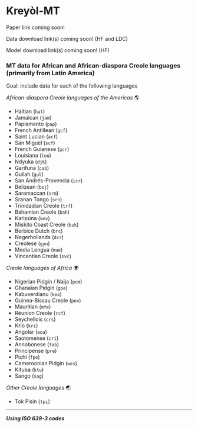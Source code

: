 # Kreyòl-MT

Paper link coming soon!

Data download link(s) coming soon! (HF and LDC)

Model download link(s) coming soon! (HF)

### MT data for African and African-diaspora Creole languages (primarily from Latin America)

Goal: include data for each of the following languages

*African-diaspora Creole languages of the Americas* 🌎
 - Haitian (`hat`)
 - Jamaican (`jam`)
 - Papiamento (`pap`)
 - French Antillean (`gcf`)
 - Saint Lucian (`acf`)
 - San Miguel (`scf`)
 - French Guianese (`gcr`)
 - Louisiana (`lou`)
 - Ndyuka (`djk`)
 - Garifuna (`cab`)
 - Gullah (`gul`)
 - San Andrés-Provencia (`icr`)
 - Belizean (`bzj`)
 - Saramaccan (`srm`)
 - Sranan Tongo (`srn`)
 - Trinidadian Creole (`trf`) 
 - Bahamian Creole (`bah`)
 - Karipúna (`kmv`)
 - Miskito Coast Creole (`bzk`)
 - Berbice Dutch (`brc`)
 - Negerhollands (`dcr`)
 - Creolese (`gyn`)
 - Media Lengua (`mue`)
 - Vincentian Creole (`svc`)

*Creole languages of Africa* 🌍
 - Nigerian Pidgin / Naija (`pcm`)
 - Ghanaian Pidgin (`gpe`)
 - Kabuverdianu (`kea`)
 - Guinea-Bissau Creole (`pov`)
 - Mauritian (`mfe`)
 - Réunion Creole (`rcf`)
 - Seychellois (`crs`)
 - Krio (`kri`)
 - Angolar (`aoa`)
 - Saotomense (`cri`)
 - Annobonese (`fab`)
 - Principense (`pre`)
 - Pichi (`fpe`)
 - Cameroonian Pidgin (`wes`)
 - Kituba (`ktu`)
 - Sango (`sag`)

*Other Creole languages* 🌏
 - Tok Pisin (`tpi`)

---

**_Using ISO 639-3 codes_**

